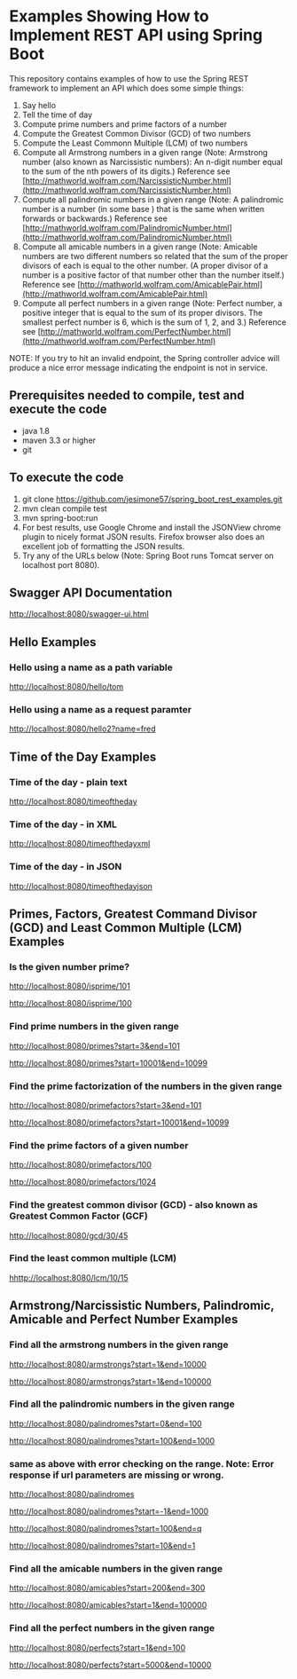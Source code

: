# Examples Showing How to Implement REST API using Spring Boot

This repository contains examples of how to use the Spring REST framework to implement 
an API which does some simple things:
1. Say hello
2. Tell the time of day
3. Compute prime numbers and prime factors of a number
4. Compute the Greatest Common Divisor (GCD) of two numbers
5. Compute the Least Commonn Multiple (LCM) of two numbers
6. Compute all Armstrong numbers in a given range 
(Note: Armstrong number (also known as Narcissistic numbers): An n-digit number equal to the sum of the nth powers of its digits.)
Reference see [http://mathworld.wolfram.com/NarcissisticNumber.html](http://mathworld.wolfram.com/NarcissisticNumber.html)
7. Compute all palindromic numbers in a given range
(Note: A palindromic number is a number (in some base ) that is the same when written forwards or backwards.)
Reference see [http://mathworld.wolfram.com/PalindromicNumber.html](http://mathworld.wolfram.com/PalindromicNumber.html)
8. Compute all amicable numbers in a given range
(Note: Amicable numbers are two different numbers so related that the sum of the proper divisors of each is equal to the other number. 
(A proper divisor of a number is a positive factor of that number other than the number itself.)
Reference see [http://mathworld.wolfram.com/AmicablePair.html](http://mathworld.wolfram.com/AmicablePair.html)
8. Compute all perfect numbers in a given range
(Note: Perfect number, a positive integer that is equal to the sum of its proper divisors. 
The smallest perfect number is 6, which is the sum of 1, 2, and 3.)
Reference see [http://mathworld.wolfram.com/PerfectNumber.html](http://mathworld.wolfram.com/PerfectNumber.html)

NOTE:
If you try to hit an invalid endpoint, the Spring controller advice will produce a
nice error message indicating the endpoint is not in service.

## Prerequisites needed to compile, test and execute the code
* java 1.8
* maven 3.3 or higher
* git 

## To execute the code
1. git clone https://github.com/jesimone57/spring_boot_rest_examples.git
2. mvn clean compile test
3. mvn spring-boot:run
4. For best results, use Google Chrome and install the JSONView chrome plugin to nicely format JSON results. 
Firefox browser also does an excellent job of formatting the JSON results.
5. Try any of the URLs below (Note: Spring Boot runs Tomcat server on localhost port 8080).
 

## Swagger API Documentation
[http://localhost:8080/swagger-ui.html](http://localhost:8080/swagger-ui.html)

## Hello Examples

### Hello using a name as a path variable
[http://localhost:8080/hello/tom](http://localhost:8080/hello/tom)

### Hello using a name as a request paramter
[http://localhost:8080/hello2?name=fred](http://localhost:8080/hello2?name=fred)

## Time of the Day Examples

### Time of the day - plain text
[http://localhost:8080/timeoftheday](http://localhost:8080/timeoftheday)

### Time of the day - in XML
[http://localhost:8080/timeofthedayxml](http://localhost:8080/timeofthedayxml)

### Time of the day - in JSON
[http://localhost:8080/timeofthedayjson](http://localhost:8080/timeofthedayjson)

## Primes, Factors, Greatest Command Divisor (GCD) and Least Common Multiple (LCM) Examples

### Is the given number prime?
[http://localhost:8080/isprime/101](http://localhost:8080/isprime/101)

[http://localhost:8080/isprime/100](http://localhost:8080/isprime/100)

### Find prime numbers in the given range
[http://localhost:8080/primes?start=3&end=101](http://localhost:8080/primes?start=3&end=101)

[http://localhost:8080/primes?start=10001&end=10099](http://localhost:8080/primes?start=10001&end=10099)

### Find the prime factorization of the numbers in the given range
[http://localhost:8080/primefactors?start=3&end=101](http://localhost:8080/primefactors?start=3&end=101)

[http://localhost:8080/primefactors?start=10001&end=10099](http://localhost:8080/primefactors?start=10001&end=10099)

### Find the prime factors of a given number
[http://localhost:8080/primefactors/100](http://localhost:8080/primefactors/100)

[http://localhost:8080/primefactors/1024](http://localhost:8080/primefactors/1024)

### Find the greatest common divisor (GCD) - also known as Greatest Common Factor (GCF)
[http://localhost:8080/gcd/30/45](http://localhost:8080/gcd/30/45)

### Find the least common multiple (LCM)
[hhttp://localhost:8080/lcm/10/15](http://localhost:8080/lcm/10/15)

## Armstrong/Narcissistic Numbers, Palindromic, Amicable and Perfect Number Examples

### Find all the armstrong numbers in the given range
[http://localhost:8080/armstrongs?start=1&end=10000](http://localhost:8080/armstrongs?start=1&end=10000)

[http://localhost:8080/armstrongs?start=1&end=100000](http://localhost:8080/armstrongs?start=1&end=100000)

### Find all the palindromic numbers in the given range
[http://localhost:8080/palindromes?start=0&end=100](http://localhost:8080/palindromes?start=0&end=100)

[http://localhost:8080/palindromes?start=100&end=1000](http://localhost:8080/palindromes?start=100&end=1000)

### same as above with error checking on the range. Note: Error response if url parameters are missing or wrong.

[http://localhost:8080/palindromes](http://localhost:8080/palindromes)

[http://localhost:8080/palindromes?start=-1&end=1000](http://localhost:8080/palindromes?start=-1&end=1000)

[http://localhost:8080/palindromes?start=100&end=q](http://localhost:8080/palindromes?start=100&end=q)

[http://localhost:8080/palindromes?start=10&end=1](http://localhost:8080/palindromes?start=10&end=1)

### Find all the amicable numbers in the given range
[http://localhost:8080/amicables?start=200&end=300](http://localhost:8080/amicables?start=200&end=300)

[http://localhost:8080/amicables?start=1&end=100000](http://localhost:8080/amicables?start=1&end=100000)

### Find all the perfect numbers in the given range
[http://localhost:8080/perfects?start=1&end=100](http://localhost:8080/perfects?start=1&end=100)

[http://localhost:8080/perfects?start=5000&end=10000](http://localhost:8080/perfects?start=5000&end=10000)

